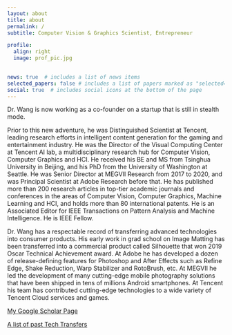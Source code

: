 ```yaml
---
layout: about
title: about
permalink: /
subtitle: Computer Vision & Graphics Scientist, Entrepreneur

profile:
  align: right
  image: prof_pic.jpg
  

news: true  # includes a list of news items
selected_papers: false # includes a list of papers marked as "selected={true}"
social: true  # includes social icons at the bottom of the page
---
```


Dr. Wang is now working as a co-founder on a startup that is still in stealth mode. 


Prior to this new adventure, he was Distinguished Scientist at Tencent, leading research efforts in intelligent content generation for the gaming and entertainment industry. He was the Director of the Visual Computing Center at Tencent AI lab, a multidisciplinary research hub for Computer Vision, Computer Graphics and HCI. He received his BE and MS from Tsinghua University in Beijing, and his PhD from the University of Washington at Seattle. He was Senior Director at MEGVII Research from 2017 to 2020, and was Principal Scientist at Adobe Research before that. He has published more than 200 research articles in top-tier academic journals and conferences in the areas of Computer Vision, Computer Graphics, Machine Learning and HCI, and holds more than 80 international patents. He is an Associated Editor for IEEE Transactions on Pattern Analysis and Machine Intelligence. He is IEEE Fellow.

Dr. Wang has a respectable record of transferring advanced technologies into consumer products. 
His early work in grad school on Image Matting has been transferred into a commercial product called Silhouette that won 2019 Oscar Technical Achievement award. 
At Adobe he has developed a dozen of release-defining features for Photoshop and After Effects such as Refine Edge, Shake Reduction, Warp Stabilizer and RotoBrush, etc. At MEGVII he led the development of many cutting-edge mobile photography solutions that have been shipped in tens of millions Android smartphones. At Tencent his team has contributed cutting-edge technologies to a wide variety of Tencent Cloud services and games. 

[My Google Scholar Page](https://scholar.google.com/citations?user=Bt4uDWMAAAAJ&hl=en)

[A list of past Tech Transfers](/projects/)
